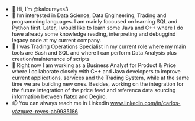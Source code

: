 - 👋 Hi, I’m @kaloureyes3
- 👀 I’m interested in Data Science, Data Engineering, Trading and programming languages. I am mainly foccused on learning SQL and Python first. Later, I would like to learn some Java and C++ where I do have already some knowledge reading, interpreting and debuggind legacy code at my current company.
- 🌱 I was Trading Operations Specialist in my current role where my main tools are Bash and SQL and where I can perform Data Analysis plus creation/maintenance of scripts
- 💞️ Right now I am working as a Business Analyst for Product & Price where I collaborate closely with C++ and Java developers to improve current applications, services and the Trading System, while at the same time we are building new ones. Besides, working on the integration for the future integration of the price feed and referenca data sourcing information between flatex and Degiro.
- 📫 You can always reach me in Linkedin [www.linkedin.com/in/carlos-vázquez-reyes-ab9985186 ](https://www.linkedin.com/in/vazquezreyescarlos/)

<!---
kaloureyes3/kaloureyes3 is a ✨ special ✨ repository because its `README.md` (this file) appears on your GitHub profile.
You can click the Preview link to take a look at your changes.
--->
